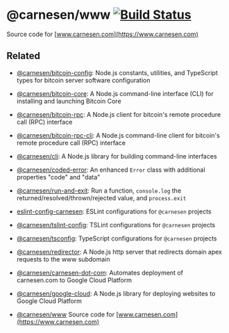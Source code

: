 # @carnesen/www [![Build Status](https://travis-ci.org/carnesen/www.svg?branch=master)](https://travis-ci.org/carnesen/www)

Source code for [www.carnesen.com](https://www.carnesen.com)

## Related
- [@carnesen/bitcoin-config](https://github.com/carnesen/bitcoin-config): Node.js constants, utilities, and TypeScript types for bitcoin server software configuration

- [@carnesen/bitcoin-core](https://github.com/carnesen/bitcoin-core): A Node.js command-line interface (CLI) for installing and launching Bitcoin Core

- [@carnesen/bitcoin-rpc](https://github.com/carnesen/bitcoin-rpc): A Node.js client for bitcoin's remote procedure call (RPC) interface

- [@carnesen/bitcoin-rpc-cli](https://github.com/carnesen/bitcoin-rpc): A Node.js command-line client for bitcoin's remote procedure call (RPC) interface

- [@carnesen/cli](https://github.com/carnesen/cli): A Node.js library for building command-line interfaces

- [@carnesen/coded-error](https://github.com/carnesen/coded-error): An enhanced `Error` class with additional properties "code" and "data"

- [@carnesen/run-and-exit](https://github.com/carnesen/run-and-exit): Run a function, `console.log` the returned/resolved/thrown/rejected value, and `process.exit`

- [eslint-config-carnesen](https://github.com/carnesen/eslint-config-carnesen): ESLint configurations for `@carnesen` projects

- [@carnesen/tslint-config](https://github.com/carnesen/tslint-config): TSLint configurations for `@carnesen` projects

- [@carnesen/tsconfig](https://github.com/carnesen/tsconfig): TypeScript configurations for `@carnesen` projects

- [@carnesen/redirector](https://github.com/carnesen/redirector): A Node.js http server that redirects domain apex requests to the www subdomain

- [@carnesen/carnesen-dot-com](https://github.com/carnesen/carnesen-dot-com): Automates deployment of carnesen.com to Google Cloud Platform

- [@carnesen/google-cloud](https://github.com/carnesen/google-cloud): A Node.js library for deploying websites to Google Cloud Platform

- [@carnesen/www](https://github.com/carnesen/www) Source code for [www.carnesen.com](https://www.carnesen.com)
